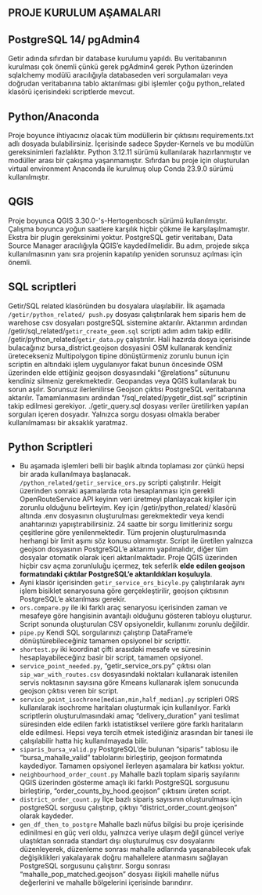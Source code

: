 ## PROJE KURULUM AŞAMALARI

## PostgreSQL 14/ pgAdmin4

Getir adında sıfırdan bir database kurulumu yapıldı. Bu veritabanının kurulması çok önemli çünkü gerek pgAdmin4 gerek Python üzerinden sqlalchemy modülü aracılığıyla databaseden veri sorgulamaları veya doğrudan veritabanına tablo aktarılması gibi işlemler çoğu python\_related klasörü içerisindeki scriptlerde mevcut.

## Python/Anaconda

Proje boyunce ihtiyacınız olacak tüm modüllerin bir çıktısını requirements.txt adlı dosyada bulabilirsiniz. İçerisinde sadece Spyder-Kernels ve bu modülün gereksinimleri fazlalıktır. Python 3.12.11 sürümü kullanılarak hazırlanmıştır ve modüller arası bir çakışma yaşanmamıştır. Sıfırdan bu proje için oluşturulan virtual environment Anaconda ile kurulmuş olup Conda 23.9.0 sürümü kullanılmıştır.

## QGIS

Proje boyunca QGIS 3.30.0-'s-Hertogenbosch sürümü kullanılmıştır. Çalışma boyunca yoğun saatlere karşılık hiçbir çökme ile karşılaşılmamıştır. Ekstra bir plugin gereksinimi yoktur. PostgreSQL getir veritabanı, Data Source Manager aracılığıyla QGIS’e kaydedilmelidir. Bu adım, projede sıkça kullanılmasının yanı sıra projenin kapatılıp yeniden sorunsuz açılması için önemli.

## SQL scriptleri

Getir/SQL related klasöründen bu dosyalara ulaşılabilir. İlk aşamada `/getir/python_related/ push.py` dosyası çalıştırılarak hem siparis hem de warehose csv dosyaları postgreSQL sistemine aktarılır. Aktarımın ardından /getir/sql_related/`getir_create_geom.sql` scripti adım adım takip edilir. /getir/python_related/`getir_data.py` çalıştırılır. Hali hazırda dosya içerisinde bulacağınız bursa\_district.geojson dosyasini OSM kullanarak kendiniz üretecekseniz Multipolygon tipine dönüştürmeniz zorunlu bunun için scriptin en altındaki işlem uygulanıyor fakat bunun öncesinde OSM üzerinden elde ettiğiniz geojson dosyasındaki “@relations” sütununu kendiniz silmeniz gerekmektedir. Geopandas veya QGIS kullanılarak bu sorun aşılır. Sorunsuz ilerlenilirse Geojson çıktısı PostgreSQL veritabanına aktarılır. Tamamlanmasını ardından “/sql\_related/pygetir\_dist.sql” scriptinin takip edilmesi gerekiyor. ./getir\_query.sql dosyası veriler üretilirken yapılan sorguları içeren dosyadır. Yalnızca sorgu dosyası olmakla beraber kullanılmaması bir aksaklık yaratmaz.

## Python Scriptleri 
   - Bu aşamada işlemleri belli bir başlık altında toplaması zor çünkü hepsi bir arada kullanılmaya başlanacak. `/python_related/getir_service_ors.py` scripti çalıştırılır. Heigit üzerinden sonraki aşamalarda rota hesaplanması için gerekli OpenRouteService API keyinın veri üretmeyi planlayacak kişiler için zorunlu olduğunu belirteyim. Key için /getir/python_related/ klasörü altında .env dosyasının oluşturulması gerekmektedir veya kendi anahtarınızı yapıştırabilirsiniz. 24 saatte bir sorgu limitleriniz sorgu çeşitlerine göre yenilenmektedir. Tüm projenin oluşturulmasında herhangi bir limit aşımı söz konusu olmamıştır. Script ile üretilen yalnızca geojson dosyasının PostgreSQL’e aktarımı yapılmalıdır, diğer tüm dosyalar otomatik olarak içeri aktarılmaktadır. Proje QGIS üzerinden hiçbir csv açma zorunluluğu içermez, tek seferlik **elde** **edilen geojson formatındaki çıktılar PostgreSQL’e aktarıldıkları koşuluyla**.
   - Ayni klasör içerisinden `getir_service_ors_bicyle.py` çalıştırılarak aynı işlem bisiklet senaryosuna göre gerçekleştirilir, geojson çıktısının PostgreSQL’e aktarılması gerekir.
   - `ors.compare.py` ile iki farklı araç senaryosu içerisinden zaman ve mesafeye göre hangisinin avantajlı olduğunu gösteren tabloyu oluşturur. Script sonunda oluşturulan CSV opsiyoneldir, kullanımı zorunlu değildir.
   - `pipe.py` Kendi SQL sorgularınızı çalıştırıp DataFrame’e dönüştürebileceğiniz tamamen opsiyonel bir scripttir.
   - `shortest.py` iki koordinat çifti arasıdaki mesafe ve süresinin hesaplayabileceğinz basir bir script, tamamen opsiyonel.
   - `service_point_needed.py`, “getir\_service\_ors.py” çıktısı olan `sip_war_with_routes.csv` dosyasındaki noktaları kullanarak istenilen servis noktasının sayısına göre Kmeans kullanarak işlem sonucunda geojson çıktısı veren bir script.
   - `service_point_isochrone[median,min,half_median].py` scripleri ORS kullanılarak isochrome haritaları oluşturmak için kullanılıyor. Farklı scriptlerin oluşturulmasındaki amaç “delivery\_duration” yani teslimat süresinden elde edilen farklı istatistiksel verilere göre farklı haritaların elde edilmesi. Hepsi veya tercih etmek istediğiniz arasından bir tanesi ile çalışılabilir hatta hiç kullanılmayada bilir.
   - `siparis_bursa_valid.py` PostgreSQL’de bulunan “siparis” tablosu ile “bursa\_mahalle\_valid” tablolarını birleştirip, geojson formatında kaydediyor. Tamamen opsiyonel ilerleyen aşamalara bir katkısı yoktur.
   - `neighbourhood_order_count.py` Mahalle bazlı toplam sipariş sayılarını QGIS üzerinden gösterme amaçlı iki farklı PostgreSQL sorgusunu birleştirip, “order\_counts\_by\_hood.geojson” çıktısını üreten script.
   - `district_order_count.py` İlçe bazlı sipariş sayısının oluşturulması için postgreSQL sorgusu çalıştırıp, çıktıyı “district\_order\_count.geojson” olarak kaydeder.
   - `gen_df_then_to_postgre` Mahalle bazlı nüfus bilgisi bu proje içerisinde edinilmesi en güç veri oldu, yalnızca veriye ulaşım değil güncel veriye ulaştıktan sonrada standart dışı oluşturulmuş csv dosyalarını düzenleyerek, düzenleme sonrası mahalle adlarında yaşanabilecek ufak değişiklikleri yakalayarak doğru mahallelere atanmasını sağlayan PostgreSQL sorgusunu çalıştırır. Sorgu sonrası “mahalle\_pop\_matched.geojson” dosyası ilişkili mahelle nüfus değerlerini ve mahalle bölgelerini içerisinde barındırır.